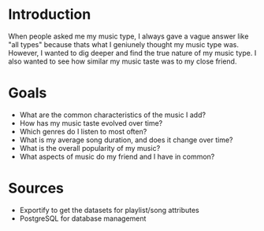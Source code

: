 # Introduction
When people asked me my music type, I always gave a vague answer like "all types" because thats what I geniunely thought my music type was. However, I wanted to dig deeper and find the true nature of my music type.
I also wanted to see how similar my music taste was to my close friend.

# Goals
- What are the common characteristics of the music I add?
- How has my music taste evolved over time?
- Which genres do I listen to most often?
- What is my average song duration, and does it change over time?
- What is the overall popularity of my music?
- What aspects of music do my friend and I have in common?

# Sources
- Exportify to get the datasets for playlist/song attributes
- PostgreSQL for database management